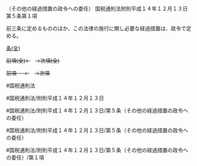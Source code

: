 （その他の経過措置の政令への委任）
国税通則法附則平成１４年１２月１３日第５条第１項

前三条に定めるもののほか、この法律の施行に関し必要な経過措置は、政令で定める。

[条(全)](国税通則法＿＿＿＿附則平成１４年１２月１３日第５条_.md)

~~前項(全)←~~　~~→次項(全)~~

~~前項 　 ←~~　~~→次項~~



#国税通則法

#国税通則法/附則平成１４年１２月１３日

#国税通則法/附則平成１４年１２月１３日/第５条（その他の経過措置の政令への委任）

#国税通則法/附則平成１４年１２月１３日/第５条（その他の経過措置の政令への委任）

#国税通則法/附則平成１４年１２月１３日/第５条（その他の経過措置の政令への委任）/第１項

